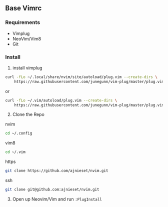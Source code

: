 ## Base Vimrc ##
### Requirements ###
* Vimplug
* NeoVim/Vim8
* Git
### Install ###
1. install vimplug
```bash
curl -fLo ~/.local/share/nvim/site/autoload/plug.vim --create-dirs \
    https://raw.githubusercontent.com/junegunn/vim-plug/master/plug.vim
```
or
```bash
curl -fLo ~/.vim/autoload/plug.vim --create-dirs \
    https://raw.githubusercontent.com/junegunn/vim-plug/master/plug.vim
```

2. Clone the Repo

nvim
```bash
cd ~/.config
```
vim8
```bash
cd ~/.vim
```

https
```bash
git clone https://github.com/ajnieset/nvim.git
```

ssh
```bash
git clone git@github.com:ajnieset/nvim.git
```


3. Open up Neovim/Vim and run `:PlugInstall`
